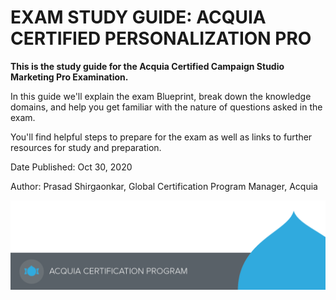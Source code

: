 # EXAM STUDY GUIDE: ACQUIA CERTIFIED PERSONALIZATION PRO

**This is the study guide for the Acquia Certified Campaign Studio Marketing Pro Examination.**

In this guide we'll explain the exam Blueprint, break down the knowledge domains, and help you get familiar with the nature of questions asked in the exam.‌

You'll find helpful steps to prepare for the exam as well as links to further resources for study and preparation.‌

Date Published: Oct 30, 2020

Author: Prasad Shirgaonkar, Global Certification Program Manager, Acquia

![](.gitbook/assets/main-page-footer.png)

